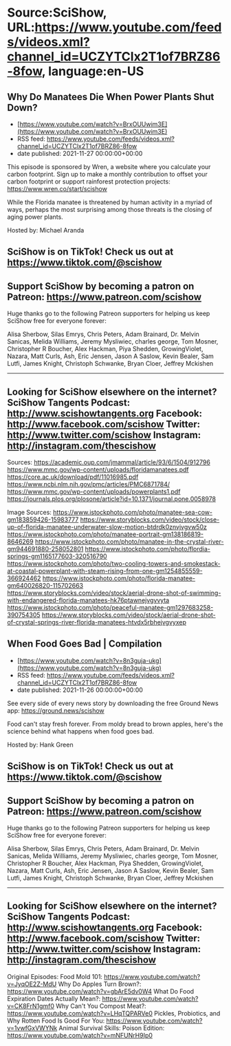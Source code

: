 # Source:SciShow, URL:https://www.youtube.com/feeds/videos.xml?channel_id=UCZYTClx2T1of7BRZ86-8fow, language:en-US

## Why Do Manatees Die When Power Plants Shut Down?
 - [https://www.youtube.com/watch?v=BrxOUUwim3E](https://www.youtube.com/watch?v=BrxOUUwim3E)
 - RSS feed: https://www.youtube.com/feeds/videos.xml?channel_id=UCZYTClx2T1of7BRZ86-8fow
 - date published: 2021-11-27 00:00:00+00:00

This episode is sponsored by Wren, a website where you calculate your carbon footprint. Sign up to make a monthly contribution to offset your carbon footprint or support rainforest protection projects: https://www.wren.co/start/scishow

While the Florida manatee is threatened by human activity in a myriad of ways, perhaps the most surprising among those threats is the closing of aging power plants.

Hosted by: Michael Aranda

SciShow is on TikTok!  Check us out at https://www.tiktok.com/@scishow 
----------
Support SciShow by becoming a patron on Patreon: https://www.patreon.com/scishow
----------
Huge thanks go to the following Patreon supporters for helping us keep SciShow free for everyone forever:

Alisa Sherbow, Silas Emrys, Chris Peters, Adam Brainard, Dr. Melvin Sanicas, Melida Williams, Jeremy Mysliwiec, charles george, Tom Mosner, Christopher R Boucher, Alex Hackman, Piya Shedden, GrowingViolet, Nazara, Matt Curls, Ash, Eric Jensen, Jason A Saslow, Kevin Bealer, Sam Lutfi, James Knight, Christoph Schwanke, Bryan Cloer, Jeffrey Mckishen

----------
Looking for SciShow elsewhere on the internet?
SciShow Tangents Podcast: http://www.scishowtangents.org
Facebook: http://www.facebook.com/scishow
Twitter: http://www.twitter.com/scishow
Instagram: http://instagram.com/thescishow
----------
Sources:
https://academic.oup.com/jmammal/article/93/6/1504/912796 
https://www.mmc.gov/wp-content/uploads/floridamanatees.pdf 
https://core.ac.uk/download/pdf/11016985.pdf 
https://www.ncbi.nlm.nih.gov/pmc/articles/PMC6871784/
https://www.mmc.gov/wp-content/uploads/powerplants1.pdf
https://journals.plos.org/plosone/article?id=10.1371/journal.pone.0058978

Image Sources:
https://www.istockphoto.com/photo/manatee-sea-cow-gm183859426-15983777
https://www.storyblocks.com/video/stock/close-up-of-florida-manatee-underwater-slow-motion-btdrdk0znvjvgvw50z
https://www.istockphoto.com/photo/manatee-portrait-gm138186819-8646269
https://www.istockphoto.com/photo/manatee-in-the-crystal-river-gm944691880-258052801
https://www.istockphoto.com/photo/flordia-springs-gm1165177603-320516790
https://www.istockphoto.com/photo/two-cooling-towers-and-smokestack-at-coastal-powerplant-with-steam-rising-from-one-gm1254855559-366924462
https://www.istockphoto.com/photo/florida-manatee-gm640026820-115702663
https://www.storyblocks.com/video/stock/aerial-drone-shot-of-swimming-with-endangered-florida-manatees-hk76ptawnejvgvvyta
https://www.istockphoto.com/photo/peaceful-manatee-gm1297683258-390754305
https://www.storyblocks.com/video/stock/aerial-drone-shot-of-crystal-springs-river-florida-manatees-htvdx5rbhejvgvyxep

## When Food Goes Bad | Compilation
 - [https://www.youtube.com/watch?v=8n3guja-ukg](https://www.youtube.com/watch?v=8n3guja-ukg)
 - RSS feed: https://www.youtube.com/feeds/videos.xml?channel_id=UCZYTClx2T1of7BRZ86-8fow
 - date published: 2021-11-26 00:00:00+00:00

See every side of every news story by downloading the free Ground News app: https://ground.news/scishow

Food can't stay fresh forever. From moldy bread to brown apples, here's the science behind what happens when food goes bad.

Hosted by: Hank Green

SciShow is on TikTok!  Check us out at https://www.tiktok.com/@scishow 
----------
Support SciShow by becoming a patron on Patreon: https://www.patreon.com/scishow
----------
Huge thanks go to the following Patreon supporters for helping us keep SciShow free for everyone forever:

Alisa Sherbow, Silas Emrys, Chris Peters, Adam Brainard, Dr. Melvin Sanicas, Melida Williams, Jeremy Mysliwiec, charles george, Tom Mosner, Christopher R Boucher, Alex Hackman, Piya Shedden, GrowingViolet, Nazara, Matt Curls, Ash, Eric Jensen, Jason A Saslow, Kevin Bealer, Sam Lutfi, James Knight, Christoph Schwanke, Bryan Cloer, Jeffrey Mckishen

----------
Looking for SciShow elsewhere on the internet?
SciShow Tangents Podcast: http://www.scishowtangents.org
Facebook: http://www.facebook.com/scishow
Twitter: http://www.twitter.com/scishow
Instagram: http://instagram.com/thescishow
----------
Original Episodes:
Food Mold 101: https://www.youtube.com/watch?v=JyqOE2Z-MdU
Why Do Apples Turn Brown?: https://www.youtube.com/watch?v=gbArE5dv0W4
What Do Food Expiration Dates Actually Mean?: https://www.youtube.com/watch?v=CK8FrN1gmf0
Why Can't You Compost Meat?: https://www.youtube.com/watch?v=LHqTQPARVe0
Pickles, Probiotics, and Why Rotten Food Is Good For You: https://www.youtube.com/watch?v=1vwfGxVWYNk
Animal Survival Skills: Poison Edition: https://www.youtube.com/watch?v=mNFUNrH9Ip0


